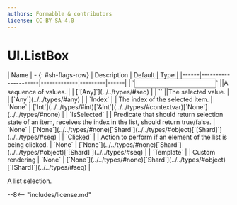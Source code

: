 ```yaml
---
authors: Formabble & contributors
license: CC-BY-SA-4.0
---
```



# UI.ListBox

<div class="sh-parameters" markdown="1">
| Name | - {: #sh-flags-row} | Description | Default | Type |
|------|---------------------|-------------|---------|------|
| `<input>` ||A sequence of values. | | [`[Any]`](../../types/#seq) |
| `<output>` ||The selected value. | | [`Any`](../../types/#any) |
| `Index` |  | The index of the selected item. | `None` | [`Int`](../../types/#int)[`&Int`](../../types/#contextvar)[`None`](../../types/#none) |
| `IsSelected` |  | Predicate that should return selection state of an item, receives the index in the list, should return true/false. | `None` | [`None`](../../types/#none)[`Shard`](../../types/#object)[`[Shard]`](../../types/#seq) |
| `Clicked` |  | Action to perform if an element of the list is being clicked. | `None` | [`None`](../../types/#none)[`Shard`](../../types/#object)[`[Shard]`](../../types/#seq) |
| `Template` |  | Custom rendering | `None` | [`None`](../../types/#none)[`Shard`](../../types/#object)[`[Shard]`](../../types/#seq) |

</div>

A list selection.

--8<-- "includes/license.md"

